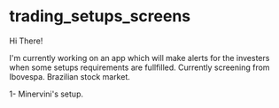 # trading_setups_screens

Hi There!

I'm currently working on an app which will make alerts for the investers when some setups requirements are fullfilled.
Currently screening from Ibovespa. Brazilian stock market.

1- Minervini's setup.
